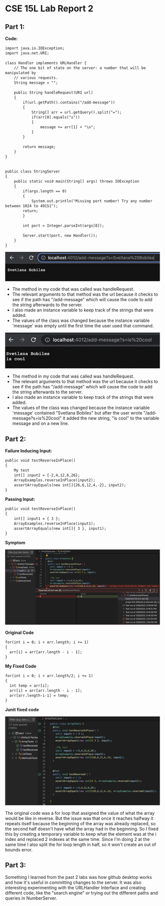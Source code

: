# CSE 15L Lab Report 2


## Part 1:

**Code:**

    import java.io.IOException;
    import java.net.URI;

    class Handler implements URLHandler {
        // The one bit of state on the server: a number that will be manipulated by
        // various requests.
        String message = "";

        public String handleRequest(URI url) 
        {
            if(url.getPath().contains("/add-message"))
            {
                String[] arr = url.getQuery().split("=");
                if(arr[0].equals("s"))
                {
                    message += arr[1] + "\n";
                }
            }

            return message;
        }
    }


    public class StringServer
    {
        public static void main(String[] args) throws IOException 
        {
            if(args.length == 0)
            {
                System.out.println("Missing port number! Try any number between 1024 to 49151");
            return;
            }

            int port = Integer.parseInt(args[0]);

            Server.start(port, new Handler());
        }
    }

![Screenshot](Add_Message1.png)

* The method in my code that was called was handleRequest.
* The relevant arguments to that method was the url because it checks to see if the path has "/add-message" which will cause the code to add the string afterwards to the server.
* I also made an instance variable to keep track of the strings that were added.
* The values of the class was changed because the instance variable 'message' was empty until the first time the user used that command.

![Screenshot](Add_Message2.png)

* The method in my code that was called was handleRequest.
* The relevant arguments to that method was the url because it checks to see if the path has "/add-message" which will cause the code to add the string afterwards to the server.
* I also made an instance variable to keep track of the strings that were added.
* The values of the class was changed because the instance variable 'message' contained "Svetlana Bobiles" but after the user wrote "/add-message?s=is%20cool" it added the new string, "is cool" to the variable message and on a new line.

## Part 2:

**Failure Inducing Input:**

    public void testReverseInPlace()
    {
        My test
        int[] input2 = {-2,4,12,6,26};
        ArrayExamples.reverseInPlace(input2);
        assertArrayEquals(new int[]{26,6,12,4,-2}, input2);
    }
    
**Passing Input:**

    public void testReverseInPlace()
    {
        int[] input1 = { 3 };
        ArrayExamples.reverseInPlace(input1);
        assertArrayEquals(new int[]{ 3 }, input1);
    }

**Symptom**

![Screenshot](JUnit_test.png)

**Original Code**

    for(int i = 0; i < arr.length; i += 1) 
    {
      arr[i] = arr[arr.length - i - 1];
    }

**My Fixed Code**

    for(int i = 0; i < arr.length/2; i += 1) 
    {
      int temp = arr[i];
      arr[i] = arr[arr.length - i - 1];
      arr[arr.length-i-1] = temp;
    }

**Junit fixed code**

![Screenshot](fixed_junit.png)
    
The original code was a for loop that assigned the value of what the array would be like in reverse. But the issue was that once it reaches halfway it repeats itself because the beginning of the array was already replaced, so the second half doesn't have what the array had in the beginning. So I fixed this by creating a temporary variable to keep what the element was at the i index and replaced 2 indexes at the same time. Since I'm doing 2 at the same time I also split the for loop length in half, so it won't create an out of bounds error.

## Part 3:

Something I learned from the past 2 labs was how github desktop works and how it's useful in committing changes to the server. It was also interesting experimenting with the URLHandler Interface and creating different code, like the "search engine" or trying out the different paths and queries in NumberServer.
